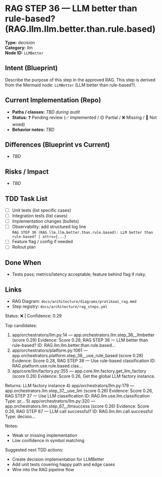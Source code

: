 # RAG STEP 36 — LLM better than rule-based? (RAG.llm.llm.better.than.rule.based)

**Type:** decision  
**Category:** llm  
**Node ID:** `LLMBetter`

## Intent (Blueprint)
Describe the purpose of this step in the approved RAG. This step is derived from the Mermaid node: `LLMBetter` (LLM better than rule-based?).

## Current Implementation (Repo)
- **Paths / classes:** _TBD during audit_
- **Status:** ❓ Pending review (✅ Implemented / 🟡 Partial / ❌ Missing / 🔌 Not wired)
- **Behavior notes:** _TBD_

## Differences (Blueprint vs Current)
- _TBD_

## Risks / Impact
- _TBD_

## TDD Task List
- [ ] Unit tests (list specific cases)
- [ ] Integration tests (list cases)
- [ ] Implementation changes (bullets)
- [ ] Observability: add structured log line  
  `RAG STEP 36 (RAG.llm.llm.better.than.rule.based): LLM better than rule-based? | attrs={...}`
- [ ] Feature flag / config if needed
- [ ] Rollout plan

## Done When
- Tests pass; metrics/latency acceptable; feature behind flag if risky.

## Links
- RAG Diagram: `docs/architecture/diagrams/pratikoai_rag.mmd`
- Step registry: `docs/architecture/rag_steps.yml`


<!-- AUTO-AUDIT:BEGIN -->
Status: ❌  |  Confidence: 0.29

Top candidates:
1) app/orchestrators/llm.py:14 — app.orchestrators.llm.step_36__llmbetter (score 0.29)
   Evidence: Score 0.29, RAG STEP 36 — LLM better than rule-based?
ID: RAG.llm.llm.better.than.rule.based...
2) app/orchestrators/platform.py:1061 — app.orchestrators.platform.step_38__use_rule_based (score 0.28)
   Evidence: Score 0.28, RAG STEP 38 — Use rule-based classification
ID: RAG.platform.use.rule.based.clas...
3) app/core/llm/factory.py:355 — app.core.llm.factory.get_llm_factory (score 0.26)
   Evidence: Score 0.26, Get the global LLM factory instance.

Returns:
    LLM factory instance
4) app/orchestrators/llm.py:179 — app.orchestrators.llm.step_37__use_llm (score 0.26)
   Evidence: Score 0.26, RAG STEP 37 — Use LLM classification
ID: RAG.llm.use.llm.classification
Type: pr...
5) app/orchestrators/llm.py:320 — app.orchestrators.llm.step_67__llmsuccess (score 0.26)
   Evidence: Score 0.26, RAG STEP 67 — LLM call successful?
ID: RAG.llm.llm.call.successful
Type: decisio...

Notes:
- Weak or missing implementation
- Low confidence in symbol matching

Suggested next TDD actions:
- Create decision implementation for LLMBetter
- Add unit tests covering happy path and edge cases
- Wire into the RAG pipeline flow
<!-- AUTO-AUDIT:END -->